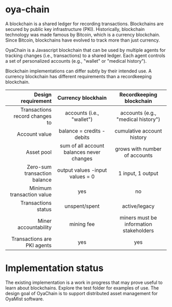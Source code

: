 # oya-chain
A blockchain is a shared ledger for recording transactions. 
Blockchains are secured by public key infrastructure (PKI).
Historically,
blockchain technology was made famous by Bitcoin, which is a currency blockchain.
Since Bitcoin, blockchains have evolved to track more than just currency.

OyaChain is a Javascript blockchain that can be used by multiple agents for 
tracking changes (i.e., transactions) to a shared ledger. Each agent controls
a set of personalized accounts (e.g., "wallet" or "medical history").

Blockchain implementations can differ subtly by their intended use. A currency
blockchain has different requirements than a recordkeeping blockchain.

| Design requirement | Currency blockhain | Recordkeeping blockchain |
| -----: | :----: | :----: |
| Transactions record changes to | accounts (i.e., "wallet") | accounts (e.g., "medical history") |
| Account value | balance = credits - debits | cumulative account history |
| Asset pool | sum of all account balances never changes | grows with number of accounts |
| Zero-sum transaction balance | output values -input values = 0 | 1 input, 1 output |
| Minimum transaction value | yes | no |
| Transactions status | unspent/spent | active/legacy |
| Miner accountability | mining fee | miners must be information stakeholders |
| Transactions are PKI agents | yes | yes |

# Implementation status
The existing implementation is a work in progress that may prove useful to learn about blockchains.
Explore the test folder for examples of use.
The design goal of OyaChain is to support distributed asset management for OyaMist software.

